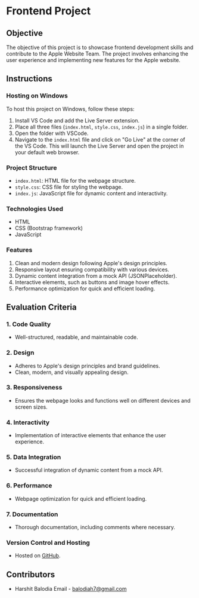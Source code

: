 # Frontend Project

## Objective
The objective of this project is to showcase frontend development skills and contribute to the Apple Website Team. The project involves enhancing the user experience and implementing new features for the Apple website.

## Instructions

### Hosting on Windows
To host this project on Windows, follow these steps:

1. Install VS Code and add the Live Server extension.
2. Place all three files (`index.html`, `style.css`, `index.js`) in a single folder.
3. Open the folder with VSCode.
4. Navigate to the `index.html` file and click on "Go Live" at the corner of the VS Code. This will launch the Live Server and open the project in your default web browser.

### Project Structure
- `index.html`: HTML file for the webpage structure.
- `style.css`: CSS file for styling the webpage.
- `index.js`: JavaScript file for dynamic content and interactivity.

### Technologies Used
- HTML
- CSS (Bootstrap framework)
- JavaScript

### Features
1. Clean and modern design following Apple's design principles.
2. Responsive layout ensuring compatibility with various devices.
3. Dynamic content integration from a mock API (JSONPlaceholder).
4. Interactive elements, such as buttons and image hover effects.
5. Performance optimization for quick and efficient loading.

## Evaluation Criteria

### 1. Code Quality
- Well-structured, readable, and maintainable code.

### 2. Design
- Adheres to Apple's design principles and brand guidelines.
- Clean, modern, and visually appealing design.

### 3. Responsiveness
- Ensures the webpage looks and functions well on different devices and screen sizes.

### 4. Interactivity
- Implementation of interactive elements that enhance the user experience.

### 5. Data Integration
- Successful integration of dynamic content from a mock API.

### 6. Performance
- Webpage optimization for quick and efficient loading.

### 7. Documentation
- Thorough documentation, including comments where necessary.

### Version Control and Hosting
- Hosted on [GitHub](<https://github.com/harshit7782/frontend-project.git>).

## Contributors
- Harshit Balodia
Email - balodiah7@gmail.com



